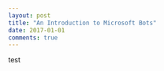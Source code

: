 ```yaml
---
layout: post
title: "An Introduction to Microsoft Bots"
date: 2017-01-01
comments: true
---
```


test